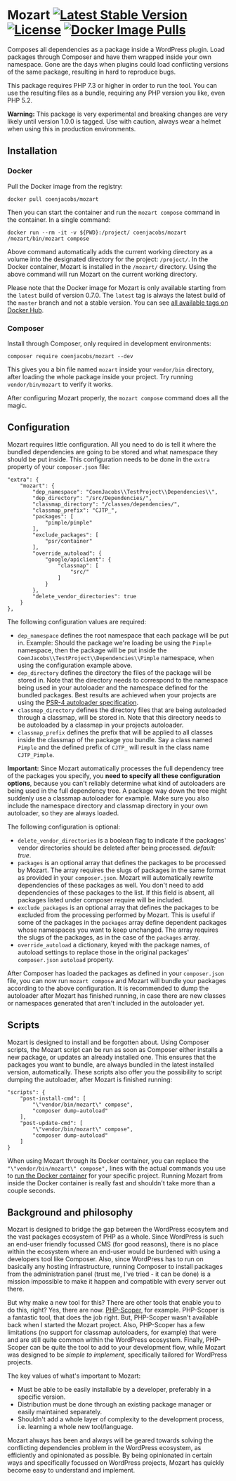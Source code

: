 # Mozart [![Latest Stable Version](https://poser.pugx.org/coenjacobs/mozart/v/stable.svg)](https://packagist.org/packages/coenjacobs/mozart) [![License](https://poser.pugx.org/coenjacobs/mozart/license.svg)](https://packagist.org/packages/coenjacobs/mozart) [![Docker Image Pulls](https://img.shields.io/docker/pulls/coenjacobs/mozart.svg)](https://hub.docker.com/r/coenjacobs/mozart)
Composes all dependencies as a package inside a WordPress plugin. Load packages through Composer and have them wrapped inside your own namespace. Gone are the days when plugins could load conflicting versions of the same package, resulting in hard to reproduce bugs.

This package requires PHP 7.3 or higher in order to run the tool. You can use the resulting files as a bundle, requiring any PHP version you like, even PHP 5.2.

**Warning:** This package is very experimental and breaking changes are very likely until version 1.0.0 is tagged. Use with caution, always wear a helmet when using this in production environments.

## Installation

### Docker
Pull the Docker image from the registry:

```
docker pull coenjacobs/mozart
```

Then you can start the container and run the `mozart compose` command in the container. In a single command:

```
docker run --rm -it -v ${PWD}:/project/ coenjacobs/mozart /mozart/bin/mozart compose
```

Above command automatically adds the current working directory as a volume into the designated directory for the project: `/project/`. In the Docker container, Mozart is installed in the `/mozart/` directory. Using the above command will run Mozart on the current working directory.

Please note that the Docker image for Mozart is only available starting from the `latest` build of version 0.7.0. The `latest` tag is always the latest build of the `master` branch and not a stable version. You can see [all available tags on Docker Hub](https://hub.docker.com/r/coenjacobs/mozart/tags).

### Composer
Install through Composer, only required in development environments:

`composer require coenjacobs/mozart --dev`

This gives you a bin file named `mozart` inside your `vendor/bin` directory, after loading the whole package inside your project. Try running `vendor/bin/mozart` to verify it works.

After configuring Mozart properly, the `mozart compose` command does all the magic.

## Configuration
Mozart requires little configuration. All you need to do is tell it where the bundled dependencies are going to be stored and what namespace they should be put inside. This configuration needs to be done in the `extra` property of your `composer.json` file:

```
"extra": {
    "mozart": {
        "dep_namespace": "CoenJacobs\\TestProject\\Dependencies\\",
        "dep_directory": "/src/Dependencies/",
        "classmap_directory": "/classes/dependencies/",
        "classmap_prefix": "CJTP_",
        "packages": [
            "pimple/pimple"
        ],
        "exclude_packages": [
            "psr/container"
        ],
        "override_autoload": {
            "google/apiclient": {
                "classmap": [
                    "src/"
                ]
            }
        },
        "delete_vendor_directories": true
    }
},
```

The following configuration values are required:

- `dep_namespace` defines the root namespace that each package will be put in. Example: Should the package we're loading be using the `Pimple` namespace, then the package will be put inside the `CoenJacobs\\TestProject\\Dependencies\\Pimple` namespace, when using the configuration example above.
- `dep_directory` defines the directory the files of the package will be stored in. Note that the directory needs to correspond to the namespace being used in your autoloader and the namespace defined for the bundled packages. Best results are achieved when your projects are using the [PSR-4 autoloader specification](http://www.php-fig.org/psr/psr-4/).
- `classmap_directory` defines the directory files that are being autoloaded through a classmap, will be stored in. Note that this directory needs to be autoloaded by a classmap in your projects autoloader.
- `classmap_prefix` defines the prefix that will be applied to all classes inside the classmap of the package you bundle. Say a class named `Pimple` and the defined prefix of `CJTP_` will result in the class name `CJTP_Pimple`.

**Important:** Since Mozart automatically processes the full dependency tree of the packages you specify, you **need to specify all these configuration options**, because you can't reliably determine what kind of autoloaders are being used in the full dependency tree. A package way down the tree might suddenly use a classmap autoloader for example. Make sure you also include the namespace directory and classmap directory in your own autoloader, so they are always loaded.

The following configuration is optional:

- `delete_vendor_directories` is a boolean flag to indicate if the packages' vendor directories should be deleted after being processed. _default: true_.
- `packages` is an optional array that defines the packages to be processed by Mozart. The array requires the slugs of packages in the same format as provided in your `composer.json`. Mozart will automatically rewrite dependencies of these packages as well. You don't need to add dependencies of these packages to the list. If this field is absent, all packages listed under composer require will be included.
- `exclude_packages` is an optional array that defines the packages to be excluded from the processing performed by Mozart. This is useful if some of the packages in the `packages` array define dependent packages whose namespaces you want to keep unchanged. The array requires the slugs of the packages, as in the case of the `packages` array.
- `override_autoload` a dictionary, keyed with the package names, of autoload settings to replace those in the original packages' `composer.json` `autoload` property.

After Composer has loaded the packages as defined in your `composer.json` file, you can now run `mozart compose` and Mozart will bundle your packages according to the above configuration. It is recommended to dump the autoloader after Mozart has finished running, in case there are new classes or namespaces generated that aren't included in the autoloader yet. 

## Scripts
Mozart is designed to install and be forgotten about. Using Composer scripts, the Mozart script can be run as soon as Composer either installs a new package, or updates an already installed one. This ensures that the packages you want to bundle, are always bundled in the latest installed version, automatically. These scripts also offer you the possibility to script dumping the autoloader, after Mozart is finished running:

```
"scripts": {
    "post-install-cmd": [
        "\"vendor/bin/mozart\" compose",
        "composer dump-autoload"
    ],
    "post-update-cmd": [
        "\"vendor/bin/mozart\" compose",
        "composer dump-autoload"
    ]
}
```

When using Mozart through its Docker container, you can replace the `"\"vendor/bin/mozart\" compose",` lines with the actual commands you use to [run the Docker container](#docker) for your specific project. Running Mozart from inside the Docker container is really fast and shouldn't take more than a couple seconds.

## Background and philosophy
Mozart is designed to bridge the gap between the WordPress ecosytem and the vast packages ecosystem of PHP as a whole. Since WordPress is such an end-user friendly focussed CMS (for good reasons), there is no place within the ecosystem where an end-user would be burdened with using a developers tool like Composer. Also, since WordPress has to run on basically any hosting infrastructure, running Composer to install packages from the administration panel (trust me, I've tried - it can be done) is a mission impossible to make it happen and compatible with every server out there.

But why make a new tool for this? There are other tools that enable you to do this, right? Yes, there are now. [PHP-Scoper](https://github.com/humbug/php-scoper), for example. PHP-Scoper is a fantastic tool, that does the job right. But, PHP-Scoper wasn't available back when I started the Mozart project. Also, PHP-Scoper has a few limitations (no support for classmap autoloaders, for example) that were and are still quite common within the WordPress ecosystem. Finally, PHP-Scoper can be quite the tool to add to your development flow, while Mozart was designed to be _simple to implement_, specifically tailored for WordPress projects.

The key values of what's important to Mozart:
- Must be able to be easily installable by a developer, preferably in a specific version.
- Distribution must be done through an existing package manager or easily maintained separately.
- Shouldn't add a whole layer of complexity to the development process, i.e. learning a whole new tool/language.

Mozart always has been and always will be geared towards solving the conflicting dependencies problem in the WordPress ecosystem, as efficiently and opinionated as possible. By being opinionated in certain ways and specifically focussed on WordPress projects, Mozart has quickly become easy to understand and implement.
